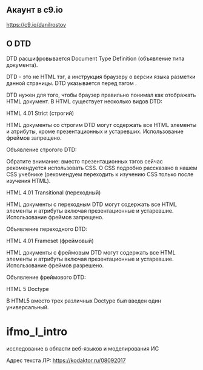 <h2> Акаунт в c9.io </h2>

https://c9.io/danilrostov

<h2> О DTD </h2>

DTD расшифровывается Document Type Definition (объявление типа документа).

DTD - это не HTML тэг, а инструкция браузеру о версии языка разметки данной страницы. DTD указывается перед тэгом <html>.

DTD нужен для того, чтобы браузер правильно понимал как отображать HTML документ. В HTML существует несколько видов DTD:

HTML 4.01 Strict (строгий)

HTML документы со строгим DTD могут содержать все HTML элементы и атрибуты, кроме презентационных и устаревших. Использование фреймов запрещено.

Объявление строгого DTD:

<!DOCTYPE HTML PUBLIC "-//W3C//DTD HTML 4.01//EN" "http://www.w3.org/TR/html4/strict.dtd">
Обратите внимание: вместо презентационных тэгов сейчас рекомендуется использовать CSS. О CSS подробно рассказано в нашем CSS учебнике (рекомендуем переходить к изучению CSS только после изучения HTML).

HTML 4.01 Transitional (переходный)

HTML документы с переходным DTD могут содержать все HTML элементы и атрибуты включая презентационные и устаревшие. Использование фреймов запрещено.

Объявление переходного DTD:

<!DOCTYPE HTML PUBLIC "-//W3C//DTD HTML 4.01 Transitional//EN" "http://www.w3.org/TR/html4/loose.dtd">
HTML 4.01 Frameset (фреймовый)

HTML документы с фреймовым DTD могут содержать все HTML элементы и атрибуты включая презентационные и устаревшие. Использование фреймов разрешено.

Объявление фреймового DTD:

<!DOCTYPE HTML PUBLIC "-//W3C//DTD HTML 4.01 Frameset//EN" "http://www.w3.org/TR/html4/frameset.dtd">

 
HTML 5 Doctype

В HTML5 вместо трех различных Doctype был введен один универсальный.

# ifmo_I_intro
исследование в области веб-языков и моделирования ИС

Адрес текста ЛР:
https://kodaktor.ru/08092017
